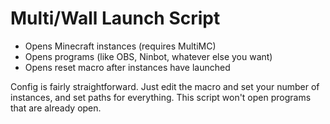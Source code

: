 # Multi/Wall Launch Script

- Opens Minecraft instances (requires MultiMC)
- Opens programs (like OBS, Ninbot, whatever else you want)
- Opens reset macro after instances have launched

Config is fairly straightforward. Just edit the macro and set your number of instances, and set paths for everything.
This script won't open programs that are already open. 